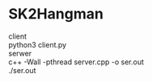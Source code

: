 # SK2Hangman  
client  
python3 client.py  
serwer  
c++ -Wall -pthread server.cpp -o ser.out  
./ser.out  
